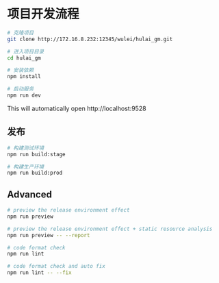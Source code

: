 # 项目开发流程

```bash
# 克隆项目
git clone http://172.16.8.232:12345/wulei/hulai_gm.git

# 进入项目目录
cd hulai_gm

# 安装依赖
npm install

# 启动服务
npm run dev
```

This will automatically open http://localhost:9528

## 发布

```bash
# 构建测试环境
npm run build:stage

# 构建生产环境
npm run build:prod
```

## Advanced

```bash
# preview the release environment effect
npm run preview

# preview the release environment effect + static resource analysis
npm run preview -- --report

# code format check
npm run lint

# code format check and auto fix
npm run lint -- --fix
```
